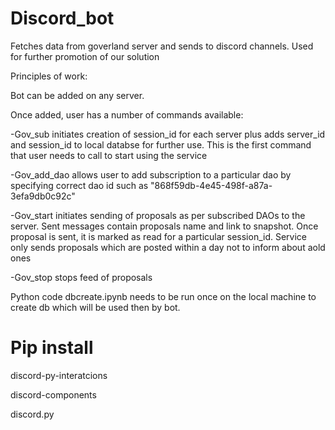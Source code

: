 # Discord_bot
Fetches data from goverland server and sends to discord channels. Used for further promotion of our solution

Principles of work:

Bot can be added on any server.

Once added, user has a number of commands available:

-Gov_sub initiates creation of session_id for each server plus adds server_id and session_id to local databse for further use. This is the first command that user needs to call to start using the service

-Gov_add_dao allows user to add subscription to a particular dao by specifying correct dao id such as "868f59db-4e45-498f-a87a-3efa9db0c92c"

-Gov_start initiates sending of proposals as per subscribed DAOs to the server. Sent messages contain proposals name and link to snapshot. Once proposal is sent, it is marked as read for a particular session_id. Service only sends proposals which are posted within a day not to inform about aold ones

-Gov_stop stops feed of proposals

Python code dbcreate.ipynb needs to be run once on the local machine to create db which will be used then by bot. 

# Pip install

discord-py-interatcions

discord-components

discord.py
